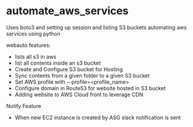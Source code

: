 # automate_aws_services
Uses boto3 and setting up session and listing S3 buckets
automating aws services using python

webauto features:

  - lists all s3 in aws
  - list all contents inside an s3 bucket
  - Create and Configure S3 bucket for Hosting
  - Sync contents from a given folder to a given S3 bucket
  - Set AWS profile with --profile=<profile_name>
  - Configure domain in Route53 for website hosted in S3 bucket
  - Adding website to AWS Cloud front to leverage CDN

Notify Feature
  - When new EC2 instance is created by ASG slack notification is sent
